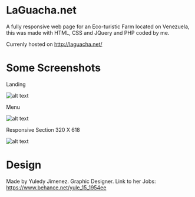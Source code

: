 # LaGuacha.net

A fully responsive web page for an Eco-turistic Farm located on Venezuela, this was made with HTML, CSS and JQuery and PHP coded by me.

Currenly hosted on http://laguacha.net/

# Some Screenshots

Landing

![alt text](https://preview.ibb.co/npzBko/laguachascreen1.png)

Menu

![alt text](https://preview.ibb.co/eAaLBT/laguachascreen2.png)

Responsive Section 320 X 618

![alt text](https://image.ibb.co/h0k3WT/laguachascreen4.png)

# Design
  Made by Yuledy Jimenez. 
  Graphic Designer. 
  Link to her Jobs: https://www.behance.net/yule_15_1954ee
